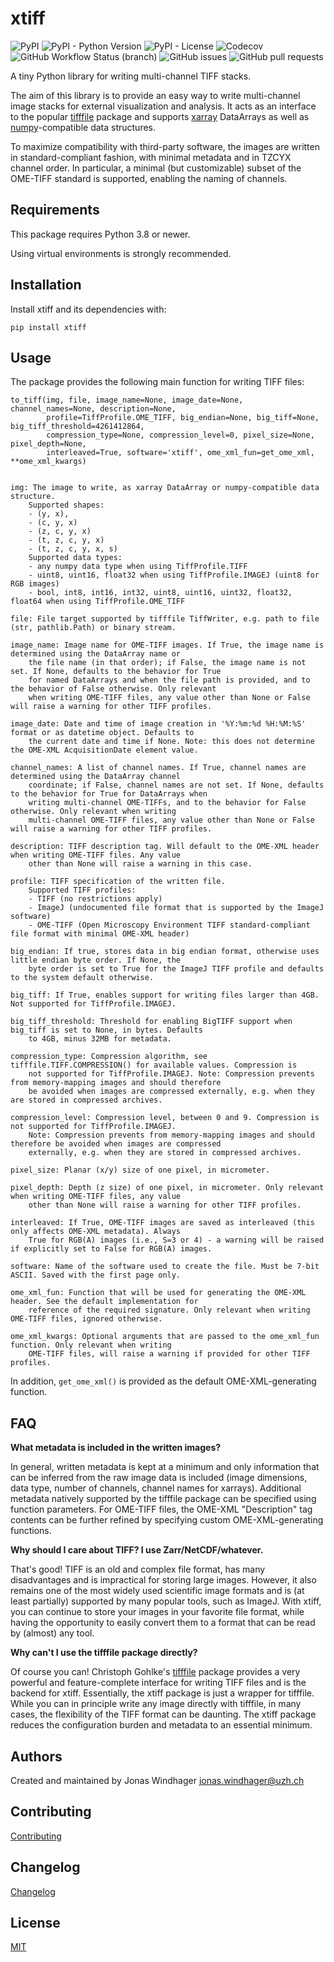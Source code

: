 # xtiff

![PyPI](https://img.shields.io/pypi/v/xtiff)
![PyPI - Python Version](https://img.shields.io/pypi/pyversions/xtiff)
![PyPI - License](https://img.shields.io/pypi/l/xtiff)
![Codecov](https://img.shields.io/codecov/c/github/BodenmillerGroup/xtiff)
![GitHub Workflow Status (branch)](https://img.shields.io/github/workflow/status/BodenmillerGroup/xtiff/test-and-deploy/master)
![GitHub issues](https://img.shields.io/github/issues/BodenmillerGroup/xtiff)
![GitHub pull requests](https://img.shields.io/github/issues-pr/BodenmillerGroup/xtiff)

A tiny Python library for writing multi-channel TIFF stacks.

The aim of this library is to provide an easy way to write multi-channel image stacks for external visualization and
analysis. It acts as an interface to the popular [tifffile](https://www.lfd.uci.edu/~gohlke/) package and supports
[xarray](http://xarray.pydata.org) DataArrays as well as [numpy](https://www.numpy.org)-compatible data structures.

To maximize compatibility with third-party software, the images are written in standard-compliant fashion, with minimal
metadata and in TZCYX channel order. In particular, a minimal (but customizable) subset of the OME-TIFF standard is
supported, enabling the naming of channels.

## Requirements

This package requires Python 3.8 or newer.

Using virtual environments is strongly recommended.

## Installation

Install xtiff and its dependencies with:

    pip install xtiff


## Usage

The package provides the following main function for writing TIFF files:

    to_tiff(img, file, image_name=None, image_date=None, channel_names=None, description=None, 
            profile=TiffProfile.OME_TIFF, big_endian=None, big_tiff=None, big_tiff_threshold=4261412864, 
            compression_type=None, compression_level=0, pixel_size=None, pixel_depth=None, 
            interleaved=True, software='xtiff', ome_xml_fun=get_ome_xml, **ome_xml_kwargs)
    

    img: The image to write, as xarray DataArray or numpy-compatible data structure.
        Supported shapes:
        - (y, x),
        - (c, y, x)
        - (z, c, y, x)
        - (t, z, c, y, x)
        - (t, z, c, y, x, s)
        Supported data types:
        - any numpy data type when using TiffProfile.TIFF
        - uint8, uint16, float32 when using TiffProfile.IMAGEJ (uint8 for RGB images)
        - bool, int8, int16, int32, uint8, uint16, uint32, float32, float64 when using TiffProfile.OME_TIFF

    file: File target supported by tifffile TiffWriter, e.g. path to file (str, pathlib.Path) or binary stream.

    image_name: Image name for OME-TIFF images. If True, the image name is determined using the DataArray name or
        the file name (in that order); if False, the image name is not set. If None, defaults to the behavior for True
        for named DataArrays and when the file path is provided, and to the behavior of False otherwise. Only relevant
        when writing OME-TIFF files, any value other than None or False will raise a warning for other TIFF profiles.

    image_date: Date and time of image creation in '%Y:%m:%d %H:%M:%S' format or as datetime object. Defaults to
        the current date and time if None. Note: this does not determine the OME-XML AcquisitionDate element value.

    channel_names: A list of channel names. If True, channel names are determined using the DataArray channel
        coordinate; if False, channel names are not set. If None, defaults to the behavior for True for DataArrays when
        writing multi-channel OME-TIFFs, and to the behavior for False otherwise. Only relevant when writing
        multi-channel OME-TIFF files, any value other than None or False will raise a warning for other TIFF profiles.

    description: TIFF description tag. Will default to the OME-XML header when writing OME-TIFF files. Any value
        other than None will raise a warning in this case.

    profile: TIFF specification of the written file.
        Supported TIFF profiles:
        - TIFF (no restrictions apply)
        - ImageJ (undocumented file format that is supported by the ImageJ software)
        - OME-TIFF (Open Microscopy Environment TIFF standard-compliant file format with minimal OME-XML header)

    big_endian: If true, stores data in big endian format, otherwise uses little endian byte order. If None, the
        byte order is set to True for the ImageJ TIFF profile and defaults to the system default otherwise.

    big_tiff: If True, enables support for writing files larger than 4GB. Not supported for TiffProfile.IMAGEJ.

    big_tiff_threshold: Threshold for enabling BigTIFF support when big_tiff is set to None, in bytes. Defaults
        to 4GB, minus 32MB for metadata.

    compression_type: Compression algorithm, see tifffile.TIFF.COMPRESSION() for available values. Compression is
        not supported for TiffProfile.IMAGEJ. Note: Compression prevents from memory-mapping images and should therefore
        be avoided when images are compressed externally, e.g. when they are stored in compressed archives.

    compression_level: Compression level, between 0 and 9. Compression is not supported for TiffProfile.IMAGEJ.
        Note: Compression prevents from memory-mapping images and should therefore be avoided when images are compressed
        externally, e.g. when they are stored in compressed archives.

    pixel_size: Planar (x/y) size of one pixel, in micrometer.

    pixel_depth: Depth (z size) of one pixel, in micrometer. Only relevant when writing OME-TIFF files, any value
        other than None will raise a warning for other TIFF profiles.

    interleaved: If True, OME-TIFF images are saved as interleaved (this only affects OME-XML metadata). Always
        True for RGB(A) images (i.e., S=3 or 4) - a warning will be raised if explicitly set to False for RGB(A) images.

    software: Name of the software used to create the file. Must be 7-bit ASCII. Saved with the first page only.

    ome_xml_fun: Function that will be used for generating the OME-XML header. See the default implementation for
        reference of the required signature. Only relevant when writing OME-TIFF files, ignored otherwise.

    ome_xml_kwargs: Optional arguments that are passed to the ome_xml_fun function. Only relevant when writing
        OME-TIFF files, will raise a warning if provided for other TIFF profiles.

In addition, `get_ome_xml()` is provided as the default OME-XML-generating function.

## FAQ

**What metadata is included in the written images?**

In general, written metadata is kept at a minimum and only information that can be inferred from the raw image data is
included (image dimensions, data type, number of channels, channel names for xarrays). Additional metadata natively supported by the
tifffile package can be specified using function parameters. For OME-TIFF files, the OME-XML "Description" tag contents
can be further refined by specifying custom OME-XML-generating functions.

**Why should I care about TIFF? I use Zarr/NetCDF/whatever.**

That's good! TIFF is an old and complex file format, has many disadvantages and is impractical for storing large images.
However, it also remains one of the most widely used scientific image formats and is (at least partially) supported by
many popular tools, such as ImageJ. With xtiff, you can continue to store your images in your favorite file format,
while having the opportunity to easily convert them to a format that can be read by (almost) any tool.

**Why can't I use the tifffile package directly?**

Of course you can! Christoph Gohlke's [tifffile](https://www.lfd.uci.edu/~gohlke/) package provides a very powerful and
feature-complete interface for writing TIFF files and is the backend for xtiff. Essentially, the xtiff package is just a
wrapper for tifffile. While you can in principle write any image directly with tifffile, in many cases, the flexibility
of the TIFF format can be daunting. The xtiff package reduces the configuration burden and metadata to an essential
minimum.

## Authors

Created and maintained by Jonas Windhager [jonas.windhager@uzh.ch](mailto:jonas.windhager@uzh.ch)

## Contributing

[Contributing](https://github.com/BodenmillerGroup/xtiff/blob/master/CONTRIBUTING.md)

## Changelog

[Changelog](https://github.com/BodenmillerGroup/xtiff/blob/master/CHANGELOG.md)

## License

[MIT](https://github.com/BodenmillerGroup/xtiff/blob/master/LICENSE.md)

